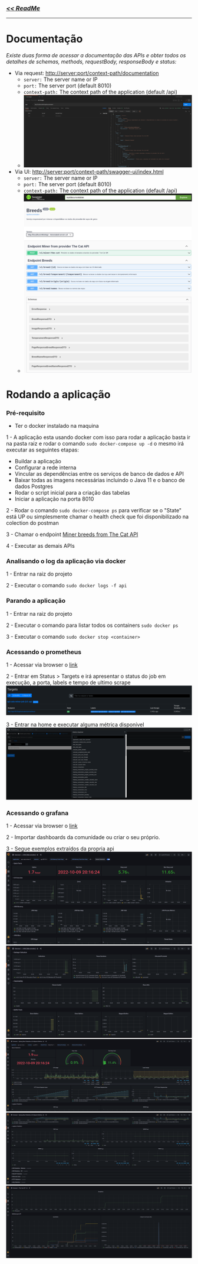 ### [_<< ReadMe_](../README.md)

---

# Documentação
_Existe duas forma de acessar a documentação das APIs e obter todos os detalhes de schemas, methods, requestBody, responseBody e status:_
- Via request: [http://server:port/context-path/documentation](http://server:port/context-path/documentation)
  - ```server:``` The server name or IP
  - ```port:``` The server port (default 8010)
  - ```context-path:``` The context path of the application (default /api)
  - ![img.png](documentation-from-endpoint.png)
- Via UI: [http://server:port/context-path/swagger-ui/index.html](http://server:port/context-path/swagger-ui/index.html)
  - ```server:``` The server name or IP
  - ```port:``` The server port (default 8010)
  - ```context-path:``` The context path of the application (default /api)
  - ![img.png](documentation-from-ui.png)



# Rodando a aplicação

### Pré-requisito
- Ter o docker instalado na maquina

1 - A aplicação esta usando docker com isso para rodar a aplicação basta ir na pasta raiz e rodar o comando ```sudo docker-compose up -d``` o mesmo irá executar as seguintes etapas:
- Buildar a aplicação
- Configurar a rede interna
- Vincular as dependências entre os serviços de banco de dados e API
- Baixar todas as imagens necessárias incluindo o Java 11 e o banco de dados Postgres
- Rodar o script inicial para a criação das tabelas
- Iniciar a aplicação na porta 8010

2 - Rodar o comando ```sudo docker-compose ps``` para verificar se o "State" está UP ou simplesmente chamar o health check que foi disponibilizado na colection do postman

3 - Chamar o endpoint [Miner breeds from The Cat API](http://localhost:8010/api/v1/miner/the-cat)

4 - Executar as demais APIs

### Analisando o log da aplicação via docker
1 - Entrar na raiz do projeto

2 - Executar o comando  ```sudo docker logs -f api```

### Parando a aplicação
1 - Entrar na raiz do projeto

2 - Executar o comando para listar todos os containers  ```sudo docker ps```

3 - Executar o comando  ```sudo docker stop <container>```

### Acessando o prometheus
1 - Acessar via browser o [link](http://localhost:9090)

2 - Entrar em Status > Targets e irá apresentar o status do job em execução, a porta, labels e tempo de ultimo scrape
![img.png](Prometheus-status-targets.png) 

3 - Entrar na home e executar alguma métrica disponível
![img.png](Prometheus-metrics-explorer.png)

### Acessando o grafana
1 - Acessar via browser o [link](http://localhost:3000)

2 - Importar dashboards da comunidade ou criar o seu próprio.

3 - Segue exemplos extraídos da propria api
![img.png](JVM-micrometer-1.png)
![img.png](JVM-micrometer-2.png)
![img.png](SpringBoot-1.png)
![img.png](SpringBoot-2.png)
![img.png](Dashboard-1.png)